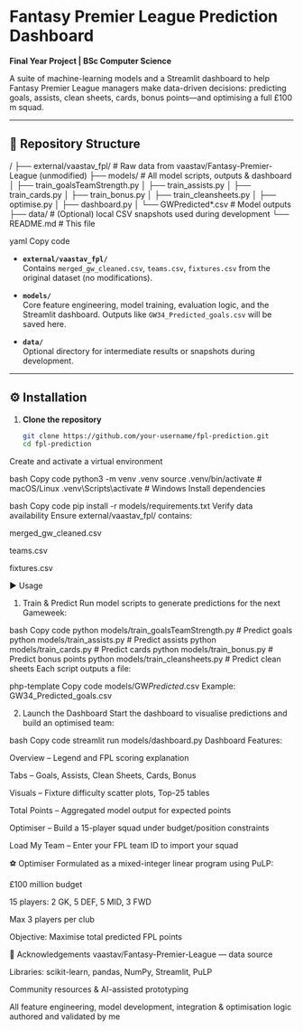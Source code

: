 # Fantasy Premier League Prediction Dashboard  
**Final Year Project | BSc Computer Science**

A suite of machine-learning models and a Streamlit dashboard to help Fantasy Premier League managers make data-driven decisions: predicting goals, assists, clean sheets, cards, bonus points—and optimising a full £100 m squad.

---

## 📂 Repository Structure

/ ├── external/vaastav_fpl/ # Raw data from vaastav/Fantasy-Premier-League (unmodified) ├── models/ # All model scripts, outputs & dashboard │ ├── train_goalsTeamStrength.py │ ├── train_assists.py │ ├── train_cards.py │ ├── train_bonus.py │ ├── train_cleansheets.py │ ├── optimise.py │ ├── dashboard.py │ └── GW<nn>Predicted*.csv # Model outputs ├── data/ # (Optional) local CSV snapshots used during development └── README.md # This file

yaml
Copy code

- **`external/vaastav_fpl/`**  
  Contains `merged_gw_cleaned.csv`, `teams.csv`, `fixtures.csv` from the original dataset (no modifications).

- **`models/`**  
  Core feature engineering, model training, evaluation logic, and the Streamlit dashboard. Outputs like `GW34_Predicted_goals.csv` will be saved here.

- **`data/`**  
  Optional directory for intermediate results or snapshots during development.

---

## ⚙️ Installation

1. **Clone the repository**
   ```bash
   git clone https://github.com/your-username/fpl-prediction.git
   cd fpl-prediction
Create and activate a virtual environment

bash
Copy code
python3 -m venv .venv
source .venv/bin/activate       # macOS/Linux
.venv\Scripts\activate          # Windows
Install dependencies

bash
Copy code
pip install -r models/requirements.txt
Verify data availability
Ensure external/vaastav_fpl/ contains:

merged_gw_cleaned.csv

teams.csv

fixtures.csv

▶️ Usage
1. Train & Predict
Run model scripts to generate predictions for the next Gameweek:

bash
Copy code
python models/train_goalsTeamStrength.py     # Predict goals
python models/train_assists.py               # Predict assists
python models/train_cards.py                 # Predict cards
python models/train_bonus.py                 # Predict bonus points
python models/train_cleansheets.py           # Predict clean sheets
Each script outputs a file:

php-template
Copy code
models/GW<nn>_Predicted_<model>.csv
Example: GW34_Predicted_goals.csv

2. Launch the Dashboard
Start the dashboard to visualise predictions and build an optimised team:

bash
Copy code
streamlit run models/dashboard.py
Dashboard Features:

Overview – Legend and FPL scoring explanation

Tabs – Goals, Assists, Clean Sheets, Cards, Bonus

Visuals – Fixture difficulty scatter plots, Top-25 tables

Total Points – Aggregated model output for expected points

Optimiser – Build a 15-player squad under budget/position constraints

Load My Team – Enter your FPL team ID to import your squad

⚽ Optimiser
Formulated as a mixed-integer linear program using PuLP:

£100 million budget

15 players: 2 GK, 5 DEF, 5 MID, 3 FWD

Max 3 players per club

Objective: Maximise total predicted FPL points

📖 Acknowledgements
vaastav/Fantasy-Premier-League — data source

Libraries: scikit-learn, pandas, NumPy, Streamlit, PuLP

Community resources & AI-assisted prototyping

All feature engineering, model development, integration & optimisation logic authored and validated by me

